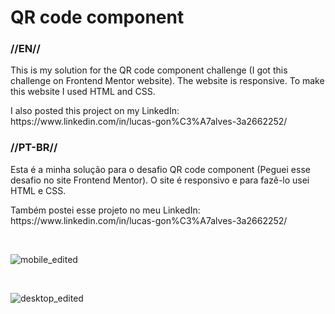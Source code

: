 <h1>QR code component</h1>
<h3>//EN//</h3>

<p>This is my solution for the QR code component challenge (I got this challenge on Frontend Mentor website). The website is responsive. To make this website I used HTML and CSS.</p>

<p> I also posted this project on my LinkedIn: https://www.linkedin.com/in/lucas-gon%C3%A7alves-3a2662252/ </p>

<h3>//PT-BR//</h3>

<p>Esta é a minha solução para o desafio QR code component (Peguei esse desafio no site Frontend Mentor). O site é responsivo e para fazê-lo usei HTML e CSS.</p>

<p>Também postei esse projeto no meu LinkedIn: https://www.linkedin.com/in/lucas-gon%C3%A7alves-3a2662252/</p>

<br>

![mobile_edited](https://github.com/LucasS-Goncalves/qr-code-component/assets/122225674/95095243-2044-4752-8974-08a6b4ef8398)

<br>

![desktop_edited](https://github.com/LucasS-Goncalves/qr-code-component/assets/122225674/2022c330-08af-4563-8f9b-af3b54a00375)


